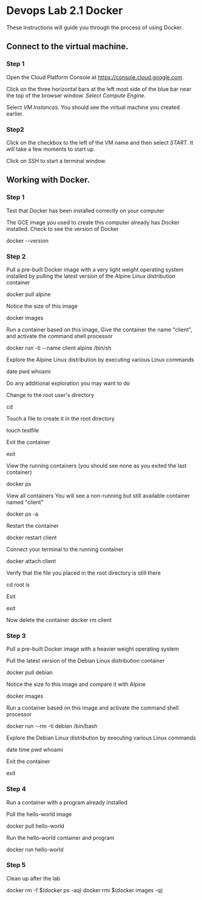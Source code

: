 # Devops Lab 2.1 Docker

These instructions will guide you through the process of using Docker.

## Connect to the virtual machine.

### Step 1 

Open the Cloud Platform Console at https://console.cloud.google.com.

Click on the three horizontal bars at the left most side of the blue bar near the top
of the browser window. _Select Compute Engine_.

Select _VM Instances_. You should see the virtual machine you created earlier.

### Step2

Click on the checkbox to the left of the VM name and then select _START_. It will take a few moments to start up.

Click on _SSH_ to start a terminal window.

## Working with Docker.

### Step 1

Test that Docker has been installed correctly on your computer

The GCE image you used to create this computer already has Docker installed.
Check to see the version of Docker

docker --version

### Step 2

Pull a pre-built Docker image with a very light weight operating system installed
by pulling the latest version of the Alpine Linux distribution container

docker pull alpine

Notice the size of this image 

docker images

Run a container based on this image, Give the container the name "client",
and activate the command shell processor

docker run -ti --name client alpine /bin/sh

Explore the Alpine Linux distribution by executing various Linux commands

date
pwd
whoami

Do any additional exploration you may want to do

Change to the root user's directory

cd

Touch a file to create it in the root directory

touch testfile

Exit the container

exit

View the running containers (you should see none as you exited the last container)

docker ps

View all containers
You will see a non-running but still available container named "client"

docker ps -a

Restart the container

docker restart client

Connect your terminal to the running container

docker attach client

Verify that the file you placed in the root directory is still there

cd root
ls

Exit 

exit

Now delete the container
docker rm client

### Step 3

Pull a pre-built Docker image with a heavier weight operating system

Pull the latest version of the Debian Linux distribution container

docker pull debian

Notice the size fo this image and compare it with Alpine

docker images 

Run a container based on this image and activate the command shell processor

docker run --rm -ti debian /bin/bash

Explore the Debian Linux distribution by executing various Linux commands

date
time
pwd
whoami

Exit the container

exit

### Step 4

Run a container with a program already installed

Pull the hello-world image

docker pull hello-world

Run the hello-world container and program

docker run hello-world

### Step 5

Clean up after the lab

docker rm -f $(docker ps -aq)
docker rmi $(docker images -q)


